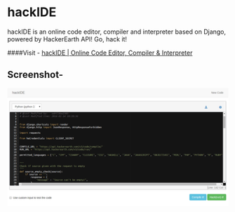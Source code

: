 # hackIDE

hackIDE is an online code editor, compiler and interpreter based on Django, powered by HackerEarth API! Go, hack it!

####Visit - [hackIDE | Online Code Editor, Compiler & Interpreter](http://hackide.herokuapp.com)


## Screenshot- 
![Screenshot for HackIDE](/hackIDE/static/hackIDE/img/screenshot.png?raw=true "Screenshot for HackIDE")
